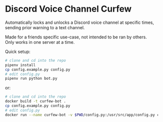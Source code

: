 # Discord Voice Channel Curfew
Automatically locks and unlocks a Discord voice channel at specific times, sending prior warning to a text channel. 

Made for a friends specific use-case, not intended to be ran by others.  
Only works in one server at a time.

Quick setup:

```bash
# clone and cd into the repo
pipenv install
cp config.example.py config.py
# edit config.py
pipenv run python bot.py
```

or:

```bash
# clone and cd into the repo
docker build -t curfew-bot .
cp config.example.py config.py
# edit config.py
docker run --name curfew-bot -v $PWD/config.py:/usr/src/app/config.py curfew-bot
```
